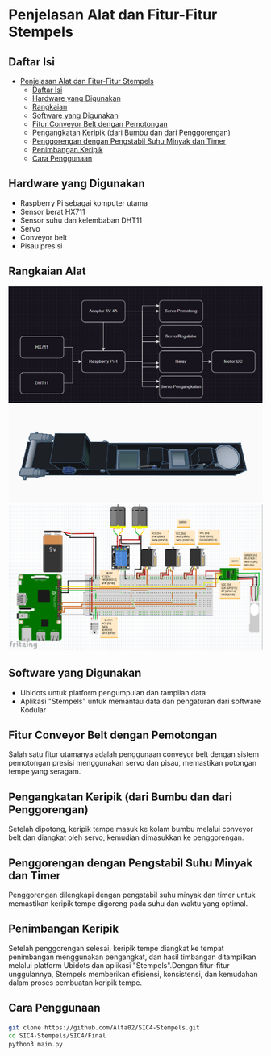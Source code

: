 # Penjelasan Alat dan Fitur-Fitur Stempels

## Daftar Isi
- [Penjelasan Alat dan Fitur-Fitur Stempels](#penjelasan-alat-dan-fitur-fitur-stempels)
  - [Daftar Isi](#daftar-isi)
  - [Hardware yang Digunakan](#hardware-yang-digunakan)
  - [Rangkaian](#Rangkaian-Alat)
  - [Software yang Digunakan](#software-yang-digunakan)
  - [Fitur Conveyor Belt dengan Pemotongan](#fitur-conveyor-belt-dengan-pemotongan)
  - [Pengangkatan Keripik (dari Bumbu dan dari Penggorengan)](#pengangkatan-keripik-dari-bumbu-dan-dari-penggorengan)
  - [Penggorengan dengan Pengstabil Suhu Minyak dan Timer](#penggorengan-dengan-pengstabil-suhu-minyak-dan-timer)
  - [Penimbangan Keripik](#penimbangan-keripik)
  - [Cara Penggunaan](#cara-Penggunaan)

## Hardware yang Digunakan
- Raspberry Pi sebagai komputer utama
- Sensor berat HX711
- Sensor suhu dan kelembaban DHT11
- Servo
- Conveyor belt
- Pisau presisi

## Rangkaian Alat
![Rangakaian](Images/Rangkaian-Alat.jpeg)
![3D Design](Images/3D-Design.jpeg)
![Wiring](Images/Wiring-diagram.png)


## Software yang Digunakan
- Ubidots untuk platform pengumpulan dan tampilan data
- Aplikasi "Stempels" untuk memantau data dan pengaturan dari software Kodular

## Fitur Conveyor Belt dengan Pemotongan
Salah satu fitur utamanya adalah penggunaan conveyor belt dengan sistem pemotongan presisi menggunakan servo dan pisau, memastikan potongan tempe yang seragam.

## Pengangkatan Keripik (dari Bumbu dan dari Penggorengan)
Setelah dipotong, keripik tempe masuk ke kolam bumbu melalui conveyor belt dan diangkat oleh servo, kemudian dimasukkan ke penggorengan.

## Penggorengan dengan Pengstabil Suhu Minyak dan Timer
Penggorengan dilengkapi dengan pengstabil suhu minyak dan timer untuk memastikan keripik tempe digoreng pada suhu dan waktu yang optimal.

## Penimbangan Keripik
Setelah penggorengan selesai, keripik tempe diangkat ke tempat penimbangan menggunakan pengangkat, dan hasil timbangan ditampilkan melalui platform Ubidots dan aplikasi "Stempels".Dengan fitur-fitur unggulannya, Stempels memberikan efisiensi, konsistensi, dan kemudahan dalam proses pembuatan keripik tempe.

## Cara Penggunaan
```bash
git clone https://github.com/Alta02/SIC4-Stempels.git
cd SIC4-Stempels/SIC4/Final
python3 main.py
```
